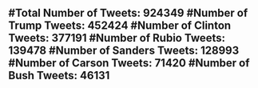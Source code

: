 #Total Number of Tweets: 924349 
#Number of Trump Tweets: 452424
#Number of Clinton Tweets: 377191
#Number of Rubio Tweets: 139478
#Number of Sanders Tweets: 128993
#Number of Carson Tweets: 71420
#Number of Bush Tweets: 46131
---
